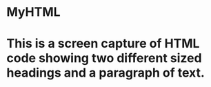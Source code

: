 # MyHTML
# This is a screen capture of HTML code showing two different sized headings and a paragraph of text.
